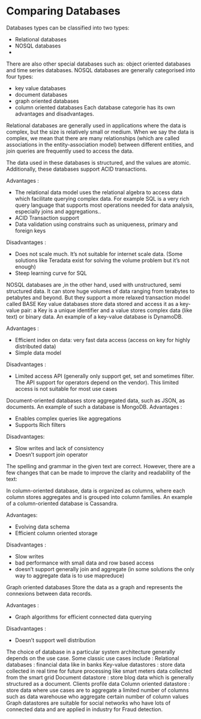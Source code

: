 # Comparing Databases

Databases types can be classified into two types:
-	Relational databases 
-	NOSQL databases 
-	
There are also other special databases such as: object oriented databases and time series databases. 
NOSQL databases are generally categorised into four types:
- key value databases
- document databases 
- graph oriented databases
- column oriented databases
Each database categorie has its own advantages and disadvantages. 

Relational databases are generally used in applications where the data is complex, but the size is relatively small or medium. When we say the data is complex, we mean that there are many relationships (which are called associations in the entity-association model) between different entities, and join queries are frequently used to access the data.

The data used in these databases is structured, and the values are atomic. Additionally, these databases support ACID transactions.

Advantages :
-	The relational data model uses the relational algebra to access data which facilitate querying complex data. For example SQL is a very rich query language that supports most operations needed for data analysis, especially joins and aggregations..
-	ACID Transaction support
-	Data validation using constrains such as uniqueness, primary and foreign keys


Disadvantages :
-	Does not scale much. It’s not suitable for internet scale data. (Some solutions like Teradata exist for solving the volume problem but it’s not enough)
-	Steep learning curve for SQL

NOSQL databases are ,in the other hand, used with unstructured, semi structured data. It can store huge volumes of data ranging from terabytes to petabytes and beyond. But they support a more relaxed transaction model called BASE 
Key value databases store data stored and access it as a key-value pair: a Key is a unique identifier and a value stores complex data (like text) or binary data.  An example of a key-value database is DynamoDB.

Advantages :
-	Efficient index on data: very fast data access (access on key for highly distributed data)
-	Simple data model


Disadvantages :
-	Limited access API (generally only support get, set and sometimes filter. The API support for operators depend on the vendor). This limited access is not suitable for most use cases 

Document-oriented databases store aggregated data, such as JSON, as documents. An example of such a database is MongoDB.
Advantages :
-	Enables complex queries like aggregations
-	Supports Rich filters


Disadvantages: 
-	Slow writes and lack of consistency 
-	Doesn’t support join operator

The spelling and grammar in the given text are correct. However, there are a few changes that can be made to improve the clarity and readability of the text:

In column-oriented database, data is organized as columns, where each column stores aggregates and is grouped into column families. An example of a column-oriented database is Cassandra.

Advantages:
-	Evolving data schema
-	Efficient column oriented storage


Disadvantages :
-	Slow writes 
-	bad performance with small data and row based access 
-	doesn’t support generally join and aggregate (in some solutions the only way to aggregate data is to use mapreduce)

Graph oriented databases Store the data as a graph and represents the connexions between data records.

Advantages : 
-	Graph algorithms for efficient connected data querying


Disadvantages :
-	Doesn’t support well distribution


The choice of database in a particular system architecture generally depends on the use case. Some classic use cases include :
Relational databases : financial data like in banks
Key-value datastores : store data collected in real time for future processing like smart meters data collected from the smart grid
Document datastore : store blog data which is generally structured as a document. Clients profile data
Column oriented datastore : store data where use cases are to aggregate a limited number of columns such as data warehouse who aggregate certain number of column values
Graph datastores are suitable for social networks who have lots of connected data and are applied in industry for Fraud detection. 

